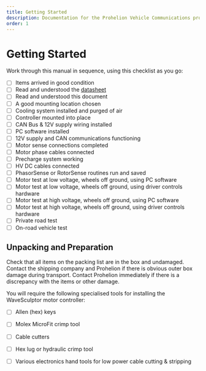 ```yaml
---
title: Getting Started
description: Documentation for the Prohelion Vehicle Communications protocol
order: 1
---
```


# Getting Started

Work through this manual in sequence, using this checklist as you go:

- [ ] Items arrived in good condition
- [ ] Read and understood the [datasheet](../Datasheet/index.md)
- [ ] Read and understood this document
- [ ] A good mounting location chosen
- [ ] Cooling system installed and purged of air
- [ ] Controller mounted into place
- [ ] CAN Bus & 12V supply wiring installed
- [ ] PC software installed
- [ ] 12V supply and CAN communications functioning
- [ ] Motor sense connections completed
- [ ] Motor phase cables connected
- [ ] Precharge system working
- [ ] HV DC cables connected
- [ ] PhasorSense or RotorSense routines run and saved
- [ ] Motor test at low voltage, wheels off ground, using PC software
- [ ] Motor test at low voltage, wheels off ground, using driver controls hardware
- [ ] Motor test at high voltage, wheels off ground, using PC software
- [ ] Motor test at high voltage, wheels off ground, using driver controls hardware
- [ ] Private road test
- [ ] On-road vehicle test

## Unpacking and Preparation

Check that all items on the packing list are in the box and undamaged.  Contact the shipping company and Prohelion if there is obvious outer box damage during transport.  Contact Prohelion immediately if there is a discrepancy with the items or other damage.

You will require the following specialised tools for installing the WaveSculptor motor controller:

- [ ] Allen (hex) keys
- [ ] Molex MicroFit crimp tool
- [ ] Cable cutters
- [ ] Hex lug or hydraulic crimp tool
- [ ] Various electronics hand tools for low power cable cutting & stripping


